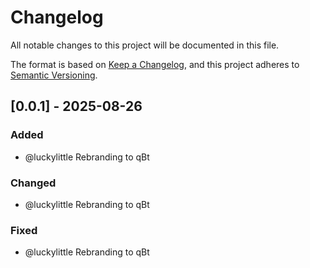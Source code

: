 # Changelog

All notable changes to this project will be documented in this file.

The format is based on [Keep a Changelog](https://keepachangelog.com/en/1.1.0/),
and this project adheres to [Semantic Versioning](https://semver.org/spec/v2.0.0.html).

## [0.0.1] - 2025-08-26

### Added

- @luckylittle Rebranding to qBt

### Changed

- @luckylittle Rebranding to qBt

### Fixed

- @luckylittle Rebranding to qBt
